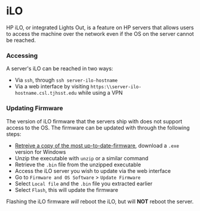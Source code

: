 # iLO

HP iLO, or integrated Lights Out, is a feature on HP servers that allows users to access the machine over the network even if the OS on the server cannot be reached.

### Accessing

A server's iLO can be reached in two ways:

* Via `ssh`, through `ssh server-ilo-hostname`
* Via a web interface by visiting `https:\\server-ilo-hostname.csl.tjhsst.edu` while using a VPN

### Updating Firmware

The version of iLO firmware that the servers ship with does not support access to the OS. The firmware can be updated with through the following steps:
* [Retreive a copy of the most up-to-date-firmware](https://google.com/search?q=hp+ilo+5+firmware+update), download a `.exe` version for Windows
* Unzip the executable with `unzip` or a similar command
* Retrieve the `.bin` file from the unzipped executable
* Access the iLO server you wish to update via the web interface
* Go to `Firmware and OS Software` > `Update Firmware`
* Select `Local file` and the `.bin` file you extracted earlier
* Select `Flash`, this will update the firmware

Flashing the iLO firmware *will* reboot the iLO, but will **NOT** reboot the server.
